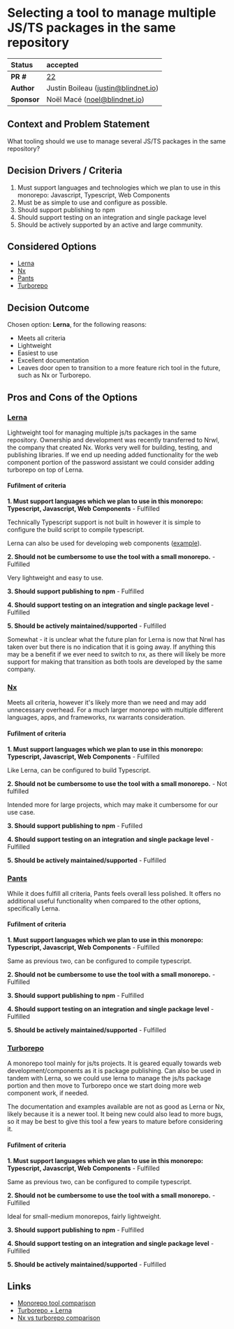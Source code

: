 # Selecting a tool to manage multiple JS/TS packages in the same repository

| Status      | accepted                                                                                |
|:------------|:-----------------------------------------------------------------------------------------|
| **PR #**    | [22](https://github.com/blindnet-io/blindnet.dev/pull/22)                                |
| **Author**  | Justin Boileau (justin@blindnet.io)                                                      |
| **Sponsor** | Noël Macé (noel@blindnet.io)                                                      |

## Context and Problem Statement

What tooling should we use to manage several JS/TS packages in the same repository?

## Decision Drivers / Criteria

1. Must support languages and technologies which we plan to use in this monorepo: Javascript, Typescript, Web Components
2. Must be as simple to use and configure as possible.
3. Should support publishing to npm 
4. Should support testing on an integration and single package level
5. Should be actively supported by an active and large community.

## Considered Options

- [Lerna](https://lerna.js.org/)
- [Nx](https://nx.dev/)
- [Pants](https://v1.pantsbuild.org/index.html)
- [Turborepo](https://turborepo.org/)

## Decision Outcome

Chosen option: **Lerna**, for the following reasons:
- Meets all criteria
- Lightweight
- Easiest to use
- Excellent documentation
- Leaves door open to transition to a more feature rich tool in the future, 
  such as Nx or Turborepo.

## Pros and Cons of the Options

### [Lerna](https://lerna.js.org/)

Lightweight tool for managing multiple js/ts packages in the same repository. Ownership and development was recently transferred to Nrwl, the company that created Nx.
Works very well for building, testing, and publishing libraries. If we end up needing added functionality for the web component portion of the password assistant we could consider adding turborepo on top of Lerna.

#### Fufilment of criteria

**1. Must support languages which we plan to use in this monorepo: Typescript, Javascript, Web Components** - Fulfilled
    
Technically Typescript support is not built in however it is simple to configure
the build script to compile typescript.

Lerna can also be used for developing web components ([example](https://javascript.plainenglish.io/building-a-npm-library-with-web-components-using-lerna-rollup-and-jest-9f76f59348ba)).

**2. Should not be cumbersome to use the tool with a small monorepo.** - Fulfilled

Very lightweight and easy to use.

**3. Should support publishing to npm** - Fulfilled

**4. Should support testing on an integration and single package level** - Fulfilled

**5. Should be actively maintained/supported** - Fulfilled

Somewhat - it is unclear what the future plan for Lerna is now that Nrwl
has taken over but there is no indication that it is going away. If anything 
this may be a benefit if we ever need to switch to nx, as there will likely be
more support for making that transition as both tools are developed by the 
same company.

### [Nx](https://nx.dev/)

Meets all criteria, however it's likely more than we need and may add 
unnecessary overhead. For a much larger monorepo with multiple different languages, apps, and frameworks, 
nx warrants consideration.

#### Fufilment of criteria

**1. Must support languages which we plan to use in this monorepo: Typescript, Javascript, Web Components** - Fulfilled

Like Lerna, can be configured to build Typescript.

**2. Should not be cumbersome to use the tool with a small monorepo.** - Not fulfilled

Intended more for large projects, which may make it cumbersome for our use case.

**3. Should support publishing to npm** - Fufilled

**4. Should support testing on an integration and single package level** - Fulfilled

**5. Should be actively maintained/supported** - Fulfilled

### [Pants](https://v1.pantsbuild.org/index.html)

While it does fulfill all criteria, Pants feels overall less polished. It offers no additional useful functionality 
when compared to the other options, specifically Lerna.

#### Fufilment of criteria

**1. Must support languages which we plan to use in this monorepo: Typescript, Javascript, Web Components** - Fulfilled

Same as previous two, can be configured to compile typescript.

**2. Should not be cumbersome to use the tool with a small monorepo.** - Fulfilled

**3. Should support publishing to npm** - Fulfilled

**4. Should support testing on an integration and single package level** - Fulfilled

**5. Should be actively maintained/supported** - Fulfilled

### [Turborepo](https://turborepo.org/)

A monorepo tool mainly for js/ts projects. It is geared equally towards web 
development/components as it is package publishing. Can also be used in tandem with 
Lerna, so we could use lerna to manage the js/ts package portion and then 
move to Turborepo once we start doing more web component work, if needed.

The documentation and examples available are not as good as Lerna or Nx, likely because it is a newer tool.
It being new could also lead to more bugs, so it may be best to give this tool a few years to mature
before considering it.

#### Fufilment of criteria

**1. Must support languages which we plan to use in this monorepo: Typescript, Javascript, Web Components** - Fulfilled

Same as previous two, can be configured to compile typescript.

**2. Should not be cumbersome to use the tool with a small monorepo.** - Fulfilled

Ideal for small-medium monorepos, fairly lightweight.

**3. Should support publishing to npm** - Fulfilled

**4. Should support testing on an integration and single package level** - Fulfilled

**5. Should be actively maintained/supported** - Fulfilled

## Links <!-- optional -->

- [Monorepo tool comparison](https://monorepo.tools/)
- [Turborepo + Lerna](https://turborepo.org/docs/guides/migrate-from-lerna)
- [Nx vs turborepo comparison](https://blog.theodo.com/2022/02/architecting-a-modern-monorepo/)

<!-- markdownlint-disable-file MD013 -->
